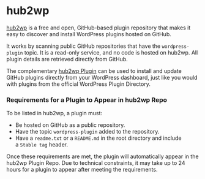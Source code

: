 # hub2wp

[hub2wp](https://hub2wp.com) is a free and open, GitHub-based plugin repository that makes it easy to discover and install WordPress plugins hosted on GitHub. 

It works by scanning public GitHub repositories that have the `wordpress-plugin` topic. It is a read-only service, and no code is hosted on hub2wp. All plugin details are retrieved directly from GitHub.

The complementary [hub2wp Plugin](https://hub2wp.com/plugin?id=903597688) can be used to install and update GitHub plugins directly from your WordPress dashboard, just like you would with plugins from the official WordPress Plugin Directory.

### Requirements for a Plugin to Appear in hub2wp Repo

To be listed in hub2wp, a plugin must:

* Be hosted on GitHub as a public repository.
* Have the topic `wordpress-plugin` added to the repository.
* Have a `readme.txt` or a `README.md` in the root directory and include a `Stable tag` header.

Once these requirements are met, the plugin will automatically appear in the hub2wp Plugin Repo. Due to technical constraints, it may take up to 24 hours for a plugin to appear after meeting the requirements.
